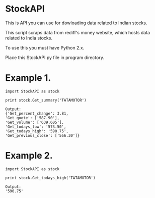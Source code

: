 # StockAPI
This is API you can use for dowloading data related to Indian stocks.

This script scraps data from rediff's money website, which hosts data related to India stocks.

To use this you must have Python 2.x.

Place this StockAPI.py file in program directory.
 
# Example 1.

    import StockAPI as stock
   
    print stock.Get_summary('TATAMOTOR')
   
    Output:
    {'Get_percent_change': 3.81,
    'Get_quote': ['587.90'],
    'Get_volume': ['639,605'],
    'Get_todays_low': '573.50',
    'Get_todays_high': '590.75', 
    'Get_previous_close': ['566.30']}
   
# Example 2.
    import StockAPI as stock
   
    print stock.Get_todays_high('TATAMOTOR')
   
    Output:
    '590.75'
   
   

